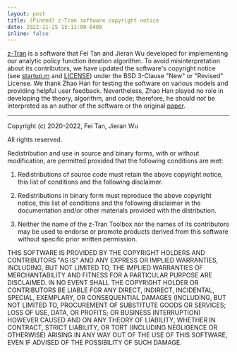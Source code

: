```yaml
---
layout: post
title: (Pinned) z-Tran software copyright notice
date: 2022-11-25 15:11:00-0400
inline: false
---
```


[z-Tran](https://github.com/econdojo/ztran) is a software that Fei Tan and Jieran Wu developed for implementing our analytic policy function iteration algorithm. To avoid misinterpretation about its contributors, we have updated the software's copyright notice (see [startup.m](https://github.com/econdojo/ztran/blob/main/startup.m) and [LICENSE](https://github.com/econdojo/ztran/blob/main/LICENSE)) under the BSD 3-Clause "New" or "Revised" License. We thank Zhao Han for testing the software on various models and providing helpful user feedback. Nevertheless, Zhao Han played no role in developing the theory, algorithm, and code; therefore, he should <em>not</em> be interpreted as an author of the software or the original [paper](https://doi.org/10.1016/j.jet.2021.105395).

<!--We also strongly condemn Zhao Han's appropriation of our intellectual property (both ideas and codes) in his own paper, which makes several false claims and constitutes a violation of academic integrity. We cannot agree with him that economics papers are all about telling stories (to quote his words here). Rather, we believe that economics research is not only about story-telling, but also rigorous scientific exploration. Therefore, we urge Zhao Han to post the codes of all his papers in the public domain so that the results can be verified for their correctness by peer scrutiny.

<div class="row">
    <div class="col-sm mt-3 mt-md-0">
    </div>
    <div class="col-sm mt-3 mt-md-0">
        <img class="img-fluid rounded z-depth-1" src="{{ '/assets/img/ZHcheat.jpg' | relative_url }}" alt="" title="example image"/>
    </div>
    <div class="col-sm mt-3 mt-md-0">
    </div>
</div>
<div class="caption">
    Research is a repeated game, stop cheating.
</div>-->

***

Copyright (c) 2020-2022, Fei Tan, Jieran Wu

All rights reserved.

Redistribution and use in source and binary forms, with or without modification,
are permitted provided that the following conditions are met:

1. Redistributions of source code must retain the above copyright notice, this list of conditions and the following disclaimer.

2. Redistributions in binary form must reproduce the above copyright notice, this list of conditions and the following disclaimer in the documentation and/or other materials provided with the distribution.

3. Neither the name of the z-Tran Toolbox nor the names of its contributors may be used to endorse or promote products derived from this software without specific prior written permission.

THIS SOFTWARE IS PROVIDED BY THE COPYRIGHT HOLDERS AND CONTRIBUTORS "AS IS" AND
ANY EXPRESS OR IMPLIED WARRANTIES, INCLUDING, BUT NOT LIMITED TO, THE IMPLIED
WARRANTIES OF MERCHANTABILITY AND FITNESS FOR A PARTICULAR PURPOSE ARE DISCLAIMED.
IN NO EVENT SHALL THE COPYRIGHT HOLDER OR CONTRIBUTORS BE LIABLE FOR ANY DIRECT,
INDIRECT, INCIDENTAL, SPECIAL, EXEMPLARY, OR CONSEQUENTIAL DAMAGES (INCLUDING, BUT
NOT LIMITED TO, PROCUREMENT OF SUBSTITUTE GOODS OR SERVICES; LOSS OF USE, DATA, OR
PROFITS; OR BUSINESS INTERRUPTION) HOWEVER CAUSED AND ON ANY THEORY OF LIABILITY,
WHETHER IN CONTRACT, STRICT LIABILITY, OR TORT (INCLUDING NEGLIGENCE OR OTHERWISE)
ARISING IN ANY WAY OUT OF THE USE OF THIS SOFTWARE, EVEN IF ADVISED OF THE
POSSIBILITY OF SUCH DAMAGE.